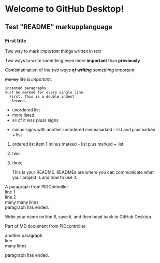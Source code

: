 # Welcome to GitHub Desktop!

## Test "README" markupplanguage

### First title

Two way to mark *important* things written in _text_

Two ways to write something even more **important** than __previously__

Combinatination of the _two ways **of writing** something important_

~~money~~ life is _important_.

    indented paragraphs  
    must be marked for every single line  
      First. This is a double indent    
       Second.  

+ unordered list
+ more listed
+ all of it was pluss signs
- minus signs with another unordered minusmarked - list and plusmarked + list 
1. ordered list item 1 minus marked - list plus marked + list
2. two
3. three

   This is your README. READMEs are where you can communicate what your project is and how to use it.  

A paragraph from PIDController  
   line 1  
   line 2  
   many many lines  
paragraph has ended.  

Write your name on line 6, save it, and then head back to GitHub Desktop.

Part of MD document from PIDcontroller  

   another paragraph  
   line  
   many lines  

paragraph has ended.
